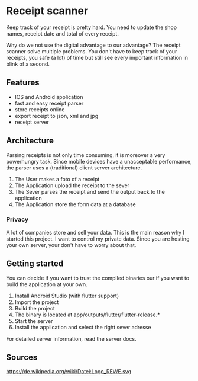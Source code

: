 # Receipt scanner
Keep track of your receipt is pretty hard. You need to update the shop names, 
receipt date and total of every receipt.

Why do we not use the digital advantage to our advantage? The receipt scanner solve multiple problems. 
You don't have to keep track of your receipts, you safe (a lot) of time but still see 
every important information in blink of a second.

## Features
- IOS and Android application
- fast and easy receipt parser
- store receipts online
- export receipt to json, xml and jpg
- receipt server

## Architecture
Parsing receipts is not only time consuming, it is moreover a very powerhungry task. Since mobile devices have a unacceptable performance, the parser uses a (traditional) client server architecture.

1. The User makes a foto of a receipt
2. The Application upload the receipt to the sever
3. The Sever parses the receipt and send the output back to the application
4. The Application store the form data at a database

### Privacy
A lot of companies store and sell your data. This is the main reason why I started this project. 
I want to control my private data. Since you are hosting your own server, your don't have to
worry about that.

## Getting started
You can decide if you want to trust the compiled binaries our if you want to build the application at your own.
1. Install Android Studio (with flutter support)
2. Import the project
3. Build the project
4. The binary is located at app/outputs/flutter/flutter-release.*
5. Start the server
6. Install the application and select the right sever adresse

For detailed server information, read the server docs.

## Sources
https://de.wikipedia.org/wiki/Datei:Logo_REWE.svg

